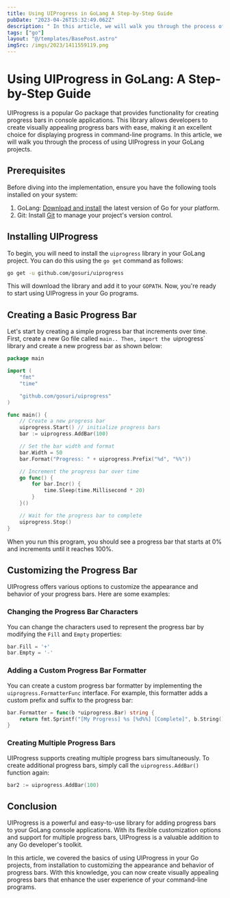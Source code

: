 ```yaml
---
title: Using UIProgress in GoLang A Step-by-Step Guide
pubDate: "2023-04-26T15:32:49.062Z"
description: " In this article, we will walk you through the process of using UIProgress in your GoLang projects."
tags: ["go"]
layout: "@/templates/BasePost.astro"
imgSrc: /imgs/2023/1411559119.png
---
```

# Using UIProgress in GoLang: A Step-by-Step Guide

UIProgress is a popular Go package that provides functionality for creating progress bars in console applications. This library allows developers to create visually appealing progress bars with ease, making it an excellent choice for displaying progress in command-line programs. In this article, we will walk you through the process of using UIProgress in your GoLang projects.

## Prerequisites

Before diving into the implementation, ensure you have the following tools installed on your system:

1. GoLang: [Download and install](https://golang.org/dl/) the latest version of Go for your platform.
2. Git: Install [Git](https://git-scm.com/downloads) to manage your project's version control.

## Installing UIProgress

To begin, you will need to install the `uiprogress` library in your GoLang project. You can do this using the `go get` command as follows:

```sh
go get -u github.com/gosuri/uiprogress
```

This will download the library and add it to your `GOPATH`. Now, you're ready to start using UIProgress in your Go programs.

## Creating a Basic Progress Bar

Let's start by creating a simple progress bar that increments over time. First, create a new Go file called `main.. Then, import the `uiprogress` library and create a new progress bar as shown below:

```go
package main

import (
	"fmt"
	"time"

	"github.com/gosuri/uiprogress"
)

func main() {
	// Create a new progress bar
	uiprogress.Start() // initialize progress bars
	bar := uiprogress.AddBar(100)

	// Set the bar width and format
	bar.Width = 50
	bar.Format("Progress: " + uiprogress.Prefix("%d", "%%"))

	// Increment the progress bar over time
	go func() {
		for bar.Incr() {
			time.Sleep(time.Millisecond * 20)
		}
	}()

	// Wait for the progress bar to complete
	uiprogress.Stop()
}
```

When you run this program, you should see a progress bar that starts at 0% and increments until it reaches 100%.

## Customizing the Progress Bar

UIProgress offers various options to customize the appearance and behavior of your progress bars. Here are some examples:

### Changing the Progress Bar Characters

You can change the characters used to represent the progress bar by modifying the `Fill` and `Empty` properties:

```go
bar.Fill = '+'
bar.Empty = '-'
```

### Adding a Custom Progress Bar Formatter

You can create a custom progress bar formatter by implementing the `uiprogress.FormatterFunc` interface. For example, this formatter adds a custom prefix and suffix to the progress bar:

```go
bar.Formatter = func(b *uiprogress.Bar) string {
	return fmt.Sprintf("[My Progress] %s [%d%%] [Complete]", b.String(), b.Percent())
}
```

### Creating Multiple Progress Bars

UIProgress supports creating multiple progress bars simultaneously. To create additional progress bars, simply call the `uiprogress.AddBar()` function again:

```go
bar2 := uiprogress.AddBar(100)
```

## Conclusion

UIProgress is a powerful and easy-to-use library for adding progress bars to your GoLang console applications. With its flexible customization options and support for multiple progress bars, UIProgress is a valuable addition to any Go developer's toolkit.

In this article, we covered the basics of using UIProgress in your Go projects, from installation to customizing the appearance and behavior of progress bars. With this knowledge, you can now create visually appealing progress bars that enhance the user experience of your command-line programs.

